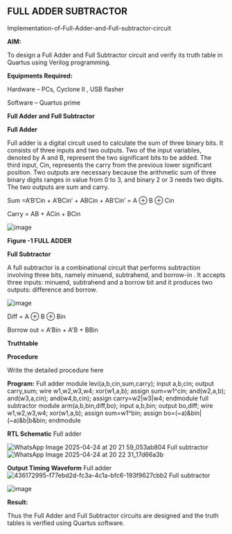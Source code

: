 ## FULL ADDER SUBTRACTOR

Implementation-of-Full-Adder-and-Full-subtractor-circuit

**AIM:**

To design a Full Adder and Full Subtractor circuit and verify its truth table in Quartus using Verilog programming.

**Equipments Required:**

Hardware – PCs, Cyclone II , USB flasher

Software – Quartus prime

**Full Adder and Full Subtractor**

**Full Adder**

Full adder is a digital circuit used to calculate the sum of three binary bits. It consists of three inputs and two outputs. Two of the input variables, denoted by A and B, represent the two significant bits to be added. The third input, Cin, represents the carry from the previous lower significant position. Two outputs are necessary because the arithmetic sum of three binary digits ranges in value from 0 to 3, and binary 2 or 3 needs two digits. The two outputs are sum and carry.

Sum =A’B’Cin + A’BCin’ + ABCin + AB’Cin’ = A ⊕ B ⊕ Cin 

Carry = AB + ACin + BCin

![image](https://github.com/naavaneetha/FULL_ADDER_SUBTRACTOR/assets/154305477/0f30ba51-5ffb-4198-845f-18e054f675e7)

**Figure -1 FULL ADDER**

**Full Subtractor**

A full subtractor is a combinational circuit that performs subtraction involving three bits, namely minuend, subtrahend, and borrow-in . It accepts three inputs: minuend, subtrahend and a borrow bit and it produces two outputs: difference and borrow.

![image](https://github.com/naavaneetha/FULL_ADDER_SUBTRACTOR/assets/154305477/02b24f51-ab51-4304-9ad6-7b81ffc1ead5)

Diff = A ⊕ B ⊕ Bin 

Borrow out = A'Bin + A'B + BBin

**Truthtable**

**Procedure**

Write the detailed procedure here

**Program:**
Full adder
module levi(a,b,cin,sum,carry);
input a,b,cin;
output carry,sum;
wire w1,w2,w3,w4;
xor(w1,a,b);
assign sum=w1^cin;
and(w2,a,b);
and(w3,a,cin);
and(w4,b,cin);
assign carry=w2|w3|w4;
endmodule
full subtractor
module arm(a,b,bin,diff,bo);
input a,b,bin;
output bo,diff;
wire w1,w2,w3,w4;
xor(w1,a,b);
assign sum=w1^bin;
assign bo=(~a)&bin|(~a)&b|b&bin;
endmodule

**RTL Schematic**
Full adder

![WhatsApp Image 2025-04-24 at 20 21 59_053ab804](https://github.com/user-attachments/assets/c65f6cb1-0471-453f-90c9-38596c221609)
Full subtractor
![WhatsApp Image 2025-04-24 at 20 22 31_17d66a3b](https://github.com/user-attachments/assets/075e91d0-18cf-48a5-a0e8-4a7e840b7006)




**Output Timing Waveform**
Full adder
![436172995-f77ebd2d-fc3a-4c1a-bfc6-193f9627cbb2](https://github.com/user-attachments/assets/ec8e8540-88ae-49da-8507-f4e91535a7a8)
Full subtractor

![image](https://github.com/user-attachments/assets/d01f5093-8641-42de-8e1e-be76747a637a)


**Result:**

Thus the Full Adder and Full Subtractor circuits are designed and the truth tables is verified using Quartus software.



